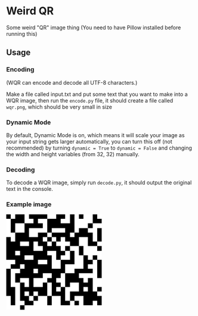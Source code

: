 # Weird QR
Some weird "QR" image thing
(You need to have Pillow installed before running this)

## Usage

### Encoding
(WQR can encode and decode all UTF-8 characters.)

Make a file called input.txt and put some text that you want to make into a WQR image, then run the `encode.py` file, it should create a file called `wqr.png`,
which should be very small in size

### Dynamic Mode

By default, Dynamic Mode is on, which means it will scale your image as your input string gets larger automatically, you can turn this off (not recommended)
by turning `dynamic = True` to `dynamic = False` and changing the width and height variables (from 32, 32) manually.

### Decoding
To decode a WQR image, simply run `decode.py`, it should output the original text in the console.


### Example image
![Example WQR image](https://raw.githubusercontent.com/Stuntlover-TM/wqr/main/example-21x21-upscaled.png)
